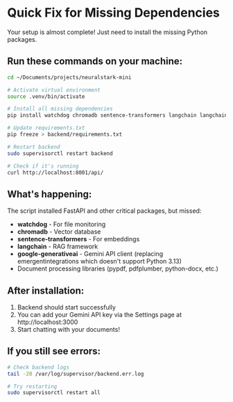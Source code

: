 # Quick Fix for Missing Dependencies

Your setup is almost complete! Just need to install the missing Python packages.

## Run these commands on your machine:

```bash
cd ~/Documents/projects/neuralstark-mini

# Activate virtual environment
source .venv/bin/activate

# Install all missing dependencies
pip install watchdog chromadb sentence-transformers langchain langchain-community pypdf pdfplumber python-docx openpyxl odfpy pytesseract pillow pdf2image google-generativeai python-multipart

# Update requirements.txt
pip freeze > backend/requirements.txt

# Restart backend
sudo supervisorctl restart backend

# Check if it's running
curl http://localhost:8001/api/
```

## What's happening:

The script installed FastAPI and other critical packages, but missed:
- **watchdog** - For file monitoring
- **chromadb** - Vector database
- **sentence-transformers** - For embeddings
- **langchain** - RAG framework
- **google-generativeai** - Gemini API client (replacing emergentintegrations which doesn't support Python 3.13)
- Document processing libraries (pypdf, pdfplumber, python-docx, etc.)

## After installation:

1. Backend should start successfully
2. You can add your Gemini API key via the Settings page at http://localhost:3000
3. Start chatting with your documents!

## If you still see errors:

```bash
# Check backend logs
tail -20 /var/log/supervisor/backend.err.log

# Try restarting
sudo supervisorctl restart all
```
